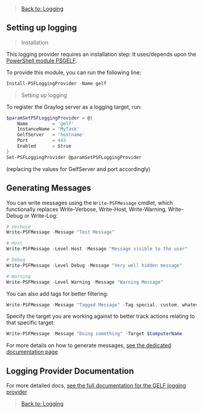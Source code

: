 ﻿> [Back to: Logging](../../logging.html)

## Setting up logging

> Installation

This logging provider requires an installation step:
It uses/depends upon the [PowerShell module PSGELF](https://github.com/jeremymcgee73/PSGELF).

To provide this module, you can run the following line:

```powershell
Install-PSFLoggingProvider -Name gelf
```

> Setting up logging

To register the Graylog server as a logging target, run:

```powershell
$paramSetPSFLoggingProvider = @{
    Name         = 'gelf'
    InstanceName = 'MyTask'
    GelfServer   = 'hostname'
    Port         = 443
    Enabled      = $true
}
Set-PSFLoggingProvider @paramSetPSFLoggingProvider
```

(replacing the values for GelfServer and port accordingly)

## Generating Messages

You can write messages using the `Write-PSFMessage` cmdlet, which functionally replaces Write-Verbose, Write-Host, Write-Warning, Write-Debug or Write-Log:

```powershell
# Verbose
Write-PSFMessage -Message "Test Message"

# Host
Write-PSFMessage -Level Host -Message "Message visible to the user"

# Debug
Write-PSFMessage -Level Debug -Message "Very well hidden message"

# Warning
Write-PSFMessage -Level Warning -Message "Warning Message"
```

You can also add tags for better filtering:

```powershell
Write-PSFMessage -Message "Tagged Message" -Tag special, custom, whatever
```

Specify the target you are working against to better track actions relating to that specific target:

```powershell
Write-PSFMessage -Message "Doing something" -Target $ComputerName
```

For more details on how to generate messages, [see the dedicated documentation page](../basics/writing-messages.html)

## Logging Provider Documentation

For more detailed docs, [see the full documentation for the GELF logging provider](../providers/gelf.html)

> [Back to: Logging](../../logging.html)
